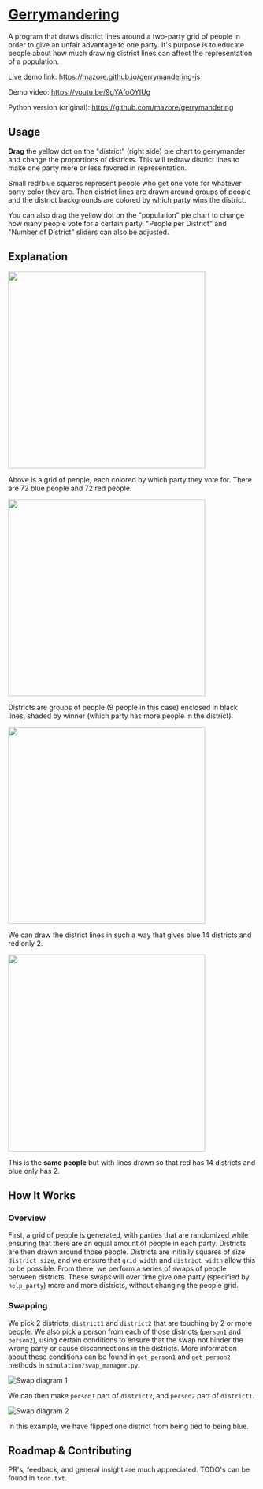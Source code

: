 # [Gerrymandering](https://mazore.github.io/gerrymandering-js)

A program that draws district lines around a two-party grid of people in order to give an unfair advantage to one party. It's purpose is to educate people about how much drawing district lines can affect the representation of a population.

Live demo link: https://mazore.github.io/gerrymandering-js

Demo video: https://youtu.be/9gYAfoOYIUg

Python version (original): https://github.com/mazore/gerrymandering

## Usage

**Drag** the yellow dot on the "district" (right side) pie chart to gerrymander and change the proportions of districts. This will redraw district lines to make one party more or less favored in representation.

Small red/blue squares represent people who get one vote for whatever party color they are. Then district lines are drawn around groups of people and the district backgrounds are colored by which party wins the district.

You can also drag the yellow dot on the "population" pie chart to change how many people vote for a certain party. "People per District" and "Number of District" sliders can also be adjusted.

## Explanation

<img src="images/no_districts.png" width=400></img>

Above is a grid of people, each colored by which party they vote for. There are 72 blue people and 72 red people.

<img src="images/square_districts.png" width=400></img>

Districts are groups of people (9 people in this case) enclosed in black lines, shaded by winner (which party has more
people in the district).

<img src="images/gerrymandered_for_blue.png" width=400></img>

We can draw the district lines in such a way that gives blue 14 districts and red only 2.

<img src="images/gerrymandered_for_red.png" width=400></img>

This is the **same people** but with lines drawn so that red has 14 districts and blue only has 2.

## How It Works

### Overview

First, a grid of people is generated, with parties that are randomized while ensuring that there are an equal amount of
people in each party. Districts are then drawn around those people. Districts are initially squares of size
`district_size`, and we ensure that `grid_width` and `district_width` allow this to be possible. From there, we perform
a series of swaps of people between districts. These swaps will over time give one party (specified by `help_party`)
more and more districts, without changing the people grid.

### Swapping
We pick 2 districts, `district1` and `district2` that are touching by 2 or more people. We also pick a person from each
of those districts (`person1` and `person2`), using certain conditions to ensure that the swap not hinder the wrong
party or cause disconnections in the districts. More information about these conditions can be found in `get_person1`
and `get_person2` methods in `simulation/swap_manager.py`.

![Swap diagram 1](images/swap_diagram1.png)

We can then make `person1` part of `district2`, and `person2` part of `district1`.

![Swap diagram 2](images/swap_diagram2.png)

In this example, we have flipped one district from being tied to being blue.

## Roadmap & Contributing
PR's, feedback, and general insight are much appreciated. TODO's can be found in `todo.txt`.

